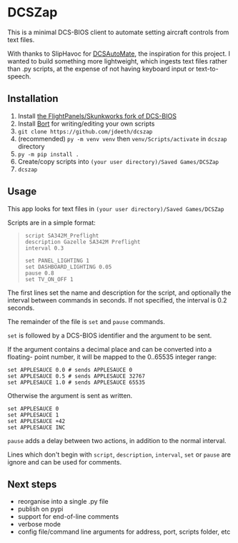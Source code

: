 # DCSZap

This is a minimal DCS-BIOS client to automate setting aircraft controls from
text files.

With thanks to SlipHavoc for [DCSAutoMate](https://github.com/SlipHavoc/DCSAutoMate), the inspiration for this project.
I wanted to build something more lightweight, which ingests text files rather
than .py scripts, at the expense of not having keyboard input or text-to-speech.

## Installation

1. Install [the FlightPanels/Skunkworks fork of DCS-BIOS](https://github.com/DCS-Skunkworks/dcs-bios)
2. Install [Bort](https://github.com/DCS-Skunkworks/Bort/releases) for writing/editing your own scripts
3. `git clone https://github.com/jdeeth/dcszap`
4. (recommended) `py -m venv venv` then `venv/Scripts/activate` in `dcszap` directory
5. `py -m pip install .`
6. Create/copy scripts into `(your user directory)/Saved Games/DCSZap`
7. `dcszap`

## Usage

This app looks for text files in `(your user directory)/Saved Games/DCSZap`

Scripts are in a simple format:

> ```
> script SA342M_Preflight
> description Gazelle SA342M Preflight
> interval 0.3
>
> set PANEL_LIGHTING 1
> set DASHBOARD_LIGHTING 0.05
> pause 0.8
> set TV_ON_OFF 1
> ```

The first lines set the name and description for the script, and optionally the
interval between commands in seconds. If not specified, the interval is 0.2
seconds.

The remainder of the file is `set` and `pause` commands.

`set` is followed by a DCS-BIOS identifier and the argument to be sent.

If the argument contains a decimal place and can be converted into a floating-
point number, it will be mapped to the 0..65535 integer range:

```
set APPLESAUCE 0.0 # sends APPLESAUCE 0
set APPLESAUCE 0.5 # sends APPLESAUCE 32767
set APPLESAUCE 1.0 # sends APPLESAUCE 65535
```
Otherwise the argument is sent as written.
```
set APPLESAUCE 0
set APPLESAUCE 1
set APPLESAUCE +42
set APPLESAUCE INC
```

`pause` adds a delay between two actions, in addition to the normal interval.

Lines which don't begin with `script`, `description`, `interval`, `set` or `pause`
are ignore and can be used for comments.

## Next steps

- reorganise into a single .py file
- publish on pypi
- support for end-of-line comments
- verbose mode
- config file/command line arguments for address, port, scripts folder, etc
